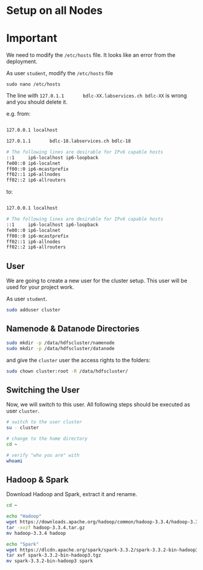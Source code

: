 # Setup on all Nodes

# Important

We need to modify the `/etc/hosts` file. It looks like an error from the deployment.

As user `student`, modify the `/etc/hosts` file

`sudo nano /etc/hosts`

The line with `127.0.1.1       bdlc-XX.labservices.ch bdlc-XX` is wrong and you should delete it.

e.g. from:

```bash

127.0.0.1 localhost

127.0.1.1       bdlc-18.labservices.ch bdlc-18

# The following lines are desirable for IPv6 capable hosts
::1     ip6-localhost ip6-loopback
fe00::0 ip6-localnet
ff00::0 ip6-mcastprefix
ff02::1 ip6-allnodes
ff02::2 ip6-allrouters
```

to:

```bash

127.0.0.1 localhost

# The following lines are desirable for IPv6 capable hosts
::1     ip6-localhost ip6-loopback
fe00::0 ip6-localnet
ff00::0 ip6-mcastprefix
ff02::1 ip6-allnodes
ff02::2 ip6-allrouters
```

## User

We are going to create a new user for the cluster setup. This user will be used for your project work.

As user `student`.

```bash
sudo adduser cluster
```

## Namenode & Datanode Directories

```bash
sudo mkdir -p /data/hdfscluster/namenode
sudo mkdir -p /data/hdfscluster/datanode
```

and give the `cluster` user the access rights to the folders:

```bash
sudo chown cluster:root -R /data/hdfscluster/
```

## Switching the User

Now, we will switch to this user. All following steps should be executed as user `cluster`.

```bash
# switch to the user cluster
su - cluster

# change to the home directory
cd ~

# verify "who you are" with
whoami
```

## Hadoop & Spark

Download Hadoop and Spark, extract it and rename.

```bash
cd ~

echo "Hadoop"
wget https://downloads.apache.org/hadoop/common/hadoop-3.3.4/hadoop-3.3.4.tar.gz
tar -xvzf hadoop-3.3.4.tar.gz
mv hadoop-3.3.4 hadoop

echo "Spark"
wget https://dlcdn.apache.org/spark/spark-3.3.2/spark-3.3.2-bin-hadoop3.tgz
tar xvf spark-3.3.2-bin-hadoop3.tgz
mv spark-3.3.2-bin-hadoop3 spark

```
